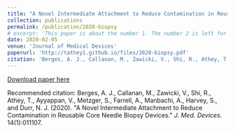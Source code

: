 ```yaml
---
title: "A Novel Intermediate Attachment to Reduce Contamination in Reusable Core Needle Biopsy Devices"
collection: publications
permalink: /publication/2020-biopsy
# excerpt: 'This paper is about the number 1. The number 2 is left for future work.'
date: 2020-02-05
venue: 'Journal of Medical Devices'
paperurl: 'http://tathey1.github.io/files/2020-biopsy.pdf'
citation: 'Berges, A. J., Callanan, M., Zawicki, V., Shi, R., Athey, T., Ayyappan, V., Metzger, S., Farrell, A., Manbachi, A., Harvey, S., and Durr, N. J. (2020). &quot;A Novel Intermediate Attachment to Reduce Contamination in Reusable Core Needle Biopsy Devices.&quot; <i>J. Med. Devices</i>. 14(1):011107.'
---
```


[Download paper here](http://tathey1.github.io/files/2020-biopsy.pdf)

Recommended citation: Berges, A. J., Callanan, M., Zawicki, V., Shi, R., Athey, T., Ayyappan, V., Metzger, S., Farrell, A., Manbachi, A., Harvey, S., and Durr, N. J. (2020). "A Novel Intermediate Attachment to Reduce Contamination in Reusable Core Needle Biopsy Devices." <i>J. Med. Devices</i>. 14(1):011107.